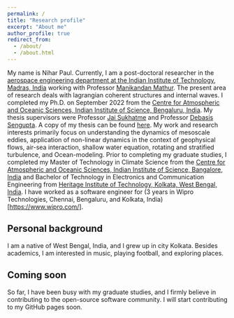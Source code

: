 ```yaml
---
permalink: /
title: "Research profile"
excerpt: "About me"
author_profile: true
redirect_from: 
  - /about/
  - /about.html
---
```


My name is Nihar Paul. Currently, I am a post-doctoral researcher in the [aerospace engineering department at the Indian Institute of Technology, Madras, India](https://ae.iitm.ac.in/) working with Professor [Manikandan Mathur](https://sites.google.com/site/mathur2m/home). The present area of research deals with lagrangian coherent structures and internal waves. I completed my Ph.D. on September 2022 from the [Centre for Atmospheric and Oceanic Sciences, Indian Institute of Science, Bengaluru, India](https://caos.iisc.ac.in/). My thesis supervisors were Professor [Jai Sukhatme](https://caos.iisc.ac.in/jai.html) and Professor [Debasis Sengupta](https://caos.iisc.ac.in/dsen.html). A copy of my thesis can be found [here](https://etd.iisc.ac.in/handle/2005/5855). My work and research interests primarily focus on understanding the dynamics of mesoscale eddies, application of non-linear dynamics in the context of geophysical flows, air-sea interaction, shallow water equation, rotating and stratified turbulence, and Ocean-modeling. Prior to completing my graduate studies, I completed my Master of Technology in Climate Science from the [Centre for Atmospheric and Oceanic Sciences, Indian Institute of Science, Bangalore, India](https://caos.iisc.ac.in/) and Bachelor of Technology in Electronics and Communication Engineering from [Heritage Institute of Technology, Kolkata, West Bengal, India](https://www.heritageit.edu/). I have worked as a software engineer for (3 years in Wipro Technologies, Chennai, Bengaluru, and Kolkata, India)[https://www.wipro.com/]. 

Personal background
---

I am a native of West Bengal, India, and I grew up in city Kolkata. Besides academics, I am interested in music, playing football, and exploring places. 

Coming soon
---
So far, I have been busy with my graduate studies, and I firmly believe in contributing to the open-source software community. I will start contributing to my GitHub pages soon.  

